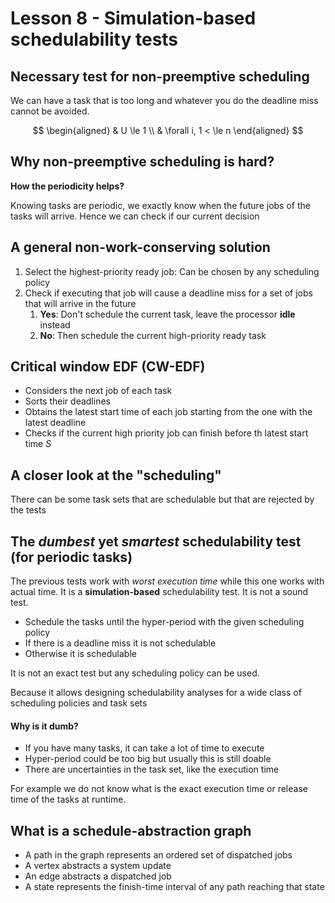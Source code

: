 # Lesson 8 - Simulation-based schedulability tests

## Necessary test for non-preemptive scheduling

We can have a task that is too long and whatever you do the deadline miss cannot be avoided.

$$
\begin{aligned}
    & U \le 1 \\
    & \forall i, 1 < \le n
\end{aligned}
$$

## Why non-preemptive scheduling is hard?

**How the periodicity helps?**

Knowing tasks are periodic, we exactly know when the future jobs of the tasks will arrive. Hence we can check if our current decision

## A general non-work-conserving solution

1. Select the highest-priority ready job: Can be chosen by any scheduling policy
2. Check if executing that job will cause a deadline miss for a set of jobs that will arrive in the future
   1. **Yes**: Don't schedule the current task, leave the processor **idle** instead
   2. **No**: Then schedule the current high-priority ready task

## Critical window EDF (CW-EDF)

- Considers the next job of each task
- Sorts their deadlines
- Obtains the latest start time of each job starting from the one with the latest deadline
- Checks if the current high priority job can finish before th latest start time $S$

## A closer look at the "scheduling"

There can be some task sets that are schedulable but that are rejected by the tests

## The *dumbest* yet *smartest* schedulability test (for periodic tasks)
The previous tests work with *worst execution time* while this one works with actual time. It is a **simulation-based** schedulability test. It is not a sound test.

- Schedule the tasks until the hyper-period with the given scheduling policy
- If there is a deadline miss it is not schedulable
- Otherwise it is schedulable

It is not an exact test but any scheduling policy can be used.

Because it allows designing schedulability analyses for a wide class of scheduling policies and task sets

#### Why is it dumb?

- If you have many tasks, it can take a lot of time to execute
- Hyper-period could be too big but usually this is still doable 
- There are uncertainties in the task set, like the execution time

For example we do not know what is the exact execution time or release time of the tasks at runtime.

## What is a schedule-abstraction graph

- A path in the graph represents an ordered set of dispatched jobs
- A vertex abstracts a system update
- An edge abstracts a dispatched job
- A state represents the finish-time interval of any path reaching that state


